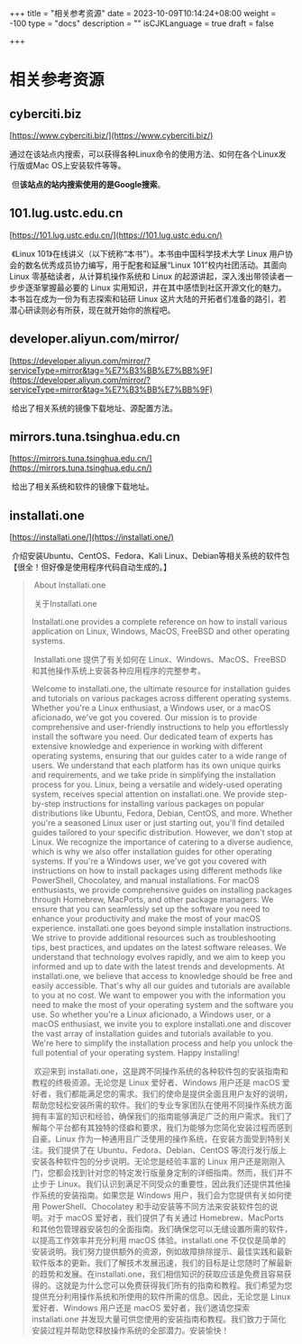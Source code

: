 +++
title = "相关参考资源"
date = 2023-10-09T10:14:24+08:00
weight = -100
type = "docs"
description = ""
isCJKLanguage = true
draft = false

+++

# 相关参考资源

## cyberciti.biz

[https://www.cyberciti.biz/](https://www.cyberciti.biz/)

​	通过在该站点内搜索，可以获得各种Linux命令的使用方法、如何在各个Linux发行版或Mac OS上安装软件等等。

​	但**该站点的站内搜索使用的是Google搜索**。

## 101.lug.ustc.edu.cn

[https://101.lug.ustc.edu.cn/](https://101.lug.ustc.edu.cn/)

​	《Linux 101》在线讲义（以下统称“本书”）。本书由中国科学技术大学 Linux 用户协会的数名优秀成员协力编写，用于配套和延展“Linux 101”校内社团活动。其面向 Linux 零基础读者，从计算机操作系统和 Linux 的起源讲起，深入浅出带领读者一步步逐渐掌握最必要的 Linux 实用知识，并在其中感悟到社区开源文化的魅力。本书旨在成为一份为有志探索和钻研 Linux 这片大陆的开拓者们准备的路引，若潜心研读则必有所获，现在就开始你的旅程吧。

## developer.aliyun.com/mirror/

[https://developer.aliyun.com/mirror/?serviceType=mirror&tag=%E7%B3%BB%E7%BB%9F](https://developer.aliyun.com/mirror/?serviceType=mirror&tag=%E7%B3%BB%E7%BB%9F) 

​	给出了相关系统的镜像下载地址、源配置方法。



## mirrors.tuna.tsinghua.edu.cn

[https://mirrors.tuna.tsinghua.edu.cn/](https://mirrors.tuna.tsinghua.edu.cn/)

​	给出了相关系统和软件的镜像下载地址。

## installati.one

[https://installati.one/](https://installati.one/) 

​	介绍安装Ubuntu、CentOS、Fedora、Kali Linux、Debian等相关系统的软件包【很全！但好像是使用程序代码自动生成的。】

> ​	About Installati.one
>
> ​	关于Installati.one
>
> Installati.one provides a complete reference on how to install various application on Linux, Windows, MacOS, FreeBSD and other operating systems.
>
> ​	Installati.one 提供了有关如何在 Linux、Windows、MacOS、FreeBSD 和其他操作系统上安装各种应用程序的完整参考。
>
> Welcome to installati.one, the ultimate resource for installation guides and tutorials on various packages across different operating systems. Whether you're a Linux enthusiast, a Windows user, or a macOS aficionado, we've got you covered. Our mission is to provide comprehensive and user-friendly instructions to help you effortlessly install the software you need. Our dedicated team of experts has extensive knowledge and experience in working with different operating systems, ensuring that our guides cater to a wide range of users. We understand that each platform has its own unique quirks and requirements, and we take pride in simplifying the installation process for you. Linux, being a versatile and widely-used operating system, receives special attention on installati.one. We provide step-by-step instructions for installing various packages on popular distributions like Ubuntu, Fedora, Debian, CentOS, and more. Whether you're a seasoned Linux user or just starting out, you'll find detailed guides tailored to your specific distribution. However, we don't stop at Linux. We recognize the importance of catering to a diverse audience, which is why we also offer installation guides for other operating systems. If you're a Windows user, we've got you covered with instructions on how to install packages using different methods like PowerShell, Chocolatey, and manual installations. For macOS enthusiasts, we provide comprehensive guides on installing packages through Homebrew, MacPorts, and other package managers. We ensure that you can seamlessly set up the software you need to enhance your productivity and make the most of your macOS experience. installati.one goes beyond simple installation instructions. We strive to provide additional resources such as troubleshooting tips, best practices, and updates on the latest software releases. We understand that technology evolves rapidly, and we aim to keep you informed and up to date with the latest trends and developments. At installati.one, we believe that access to knowledge should be free and easily accessible. That's why all our guides and tutorials are available to you at no cost. We want to empower you with the information you need to make the most of your operating system and the software you use. So whether you're a Linux aficionado, a Windows user, or a macOS enthusiast, we invite you to explore installati.one and discover the vast array of installation guides and tutorials available to you. We're here to simplify the installation process and help you unlock the full potential of your operating system. Happy installing!
>
> ​	欢迎来到 installati.one，这是跨不同操作系统的各种软件包的安装指南和教程的终极资源。无论您是 Linux 爱好者、Windows 用户还是 macOS 爱好者，我们都能满足您的需求。我们的使命是提供全面且用户友好的说明，帮助您轻松安装所需的软件。我们的专业专家团队在使用不同操作系统方面拥有丰富的知识和经验，确保我们的指南能够满足广泛的用户需求。我们了解每个平台都有其独特的怪癖和要求，我们为能够为您简化安装过程而感到自豪。Linux 作为一种通用且广泛使用的操作系统，在安装方面受到特别关注。我们提供了在 Ubuntu、Fedora、Debian、CentOS 等流行发行版上安装各种软件包的分步说明。无论您是经验丰富的 Linux 用户还是刚刚入门，您都会找到针对您的特定发行版量身定制的详细指南。然而，我们并不止步于 Linux。我们认识到满足不同受众的重要性，因此我们还提供其他操作系统的安装指南。如果您是 Windows 用户，我们会为您提供有关如何使用 PowerShell、Chocolatey 和手动安装等不同方法来安装软件包的说明。对于 macOS 爱好者，我们提供了有关通过 Homebrew、MacPorts 和其他包管理器安装包的全面指南。我们确保您可以无缝设置所需的软件，以提高工作效率并充分利用 macOS 体验。installati.one 不仅仅是简单的安装说明。我们努力提供额外的资源，例如故障排除提示、最佳实践和最新软件版本的更新。我们了解技术发展迅速，我们的目标是让您随时了解最新的趋势和发展。在installati.one，我们相信知识的获取应该是免费且容易获得的。这就是为什么您可以免费获得我们所有的指南和教程。我们希望为您提供充分利用操作系统和所使用的软件所需的信息。因此，无论您是 Linux 爱好者、Windows 用户还是 macOS 爱好者，我们邀请您探索 installati.one 并发现大量可供您使用的安装指南和教程。我们致力于简化安装过程并帮助您释放操作系统的全部潜力。安装愉快！

​	





